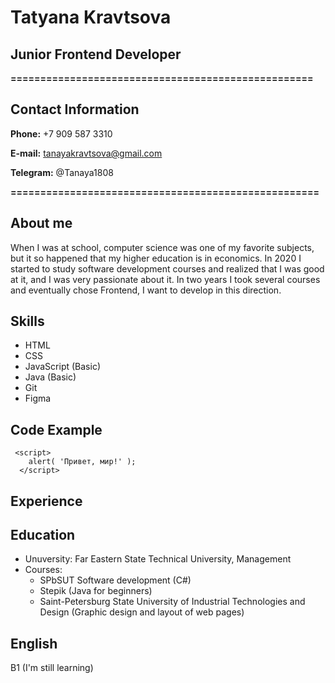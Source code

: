 # **Tatyana Kravtsova**
## Junior Frontend Developer
**===================================================**
## Contact Information

**Phone:** +7 909 587 3310

**E-mail:** tanayakravtsova@gmail.com

**Telegram:** @Tanaya1808

**====================================================**

## About me

When I was at school, computer science was one of my favorite subjects, but it so happened that my higher education is in economics. In 2020 I started to study software development courses and realized that I was good at it, and I was very passionate about it. In two years I took several courses and eventually chose Frontend, I want to develop in this direction. 

## Skills
* HTML
* CSS
* JavaScript (Basic)
* Java (Basic)
* Git
* Figma

## Code Example
```
 <script>
    alert( 'Привет, мир!' );
  </script>
```
## Experience
## Education
* Unuversity: Far Eastern State Technical University, Management
* Courses:
    + SPbSUT Software development (C#)
    + Stepik (Java for beginners)
    + Saint-Petersburg State University of Industrial Technologies and Design (Graphic design and layout of web pages)
## English

B1 (I'm still learning)

